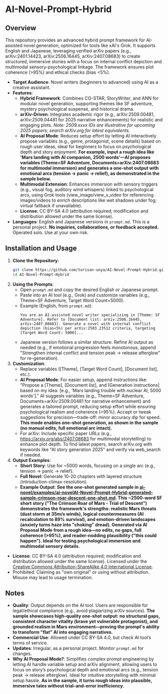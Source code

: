 # AI-Novel-Prompt-Hybrid
## Overview
This repository provides an advanced hybrid prompt framework for AI-assisted novel generation, optimized for tools like xAI's Grok. It supports English and Japanese, leveraging verified arXiv papers (e.g., arXiv:2401.14423, arXiv:2506.16445, arXiv:2407.08683) to create structured, immersive stories with a focus on internal conflict depiction and multimodal sensory-psychological linkage. The framework ensures plot coherence (>95%) and ethical checks (bias <5%).
- **Target Audience**: Novel writers (beginners to advanced) using AI as a creative assistant.
- **Features**:
  - **Hybrid Framework**: Combines CO-STAR, StoryWriter, and ANN for modular novel generation, supporting themes like SF adventure, mystery psychological suspense, and historical drama.
  - **arXiv-Driven**: Integrates academic rigor (e.g., arXiv:2509.00481, arXiv:2509.04481 for 2025 narrative enhancements) for realistic and engaging plots. *Note: 2509.xxxx IDs are illustrative for upcoming 2025 papers; search arXiv.org for latest equivalents.*
  - **AI Proposal Mode**: Reduces setup effort by letting AI interactively propose variables (e.g., genre, protagonist, scene details) based on rough user ideas, ideal for beginners to focus on psychological depth and story enjoyment. **For example, input a rough idea like 'Mars landing with AI companion, 2500 words'—AI proposes variables (Theme=SF Adventure, Documents=arXiv:2407.08683 for multimodal immersion) and generates a one-shot output with emotional arcs (tension → panic → relief), as demonstrated in the sample below.**
  - **Multimodal Extension**: Enhances immersion with sensory triggers (e.g., visual fog, auditory wind whispers) linked to psychological arcs, using Grok tools (view_image/view_x_video for referencing images/videos to enrich descriptions like wet shadows under fog; virtual fallback if unavailable).
  - **License**: CC BY-SA 4.0 (attribution required; modification and distribution allowed under the same license).
- **Languages**: English and Japanese versions in `prompt.md`.
This is a personal project. **No inquiries, collaborations, or feedback accepted.** Operated solo. Use at your own risk.

## Installation and Usage
1. **Clone the Repository**:
   ```bash
   git clone https://github.com/torisan-unya/AI-Novel-Prompt-Hybrid.git
   cd AI-Novel-Prompt-Hybrid
   ```
2. **Using the Prompts**:
   - Open `prompt.md` and copy the desired English or Japanese prompt.
   - Paste into an AI tool (e.g., Grok) and customize variables (e.g., Theme=SF Adventure, Target Word Count=5000).
   - Example (English, from `prompt.md`):
     ```
     You are an AI-assisted novel writer specializing in [Theme: SF Adventure]. Refer to [Document list: arXiv:2506.16445, arXiv:2407.08683]. Generate a novel with internal conflict depiction (bias<5%) per arXiv:2503.23512 criteria, targeting [Target Word Count: 5000]...
     ```
   - Japanese version follows a similar structure. Refine AI output as needed (e.g., if emotional progression feels monotonous, append "Strengthen internal conflict and tension peak → release afterglow" for re-generation).
3. **Customization**:
   - Replace variables ([Theme], [Target Word Count], [Document list], etc.).
   - **AI Proposal Mode**: For easier setup, append instructions like: "Propose a [Theme], [Document list], and [Generation instructions] based on my idea: [e.g., 'Mars landing trouble with nuclear AI, 5000 words']." AI suggests variables (e.g., Theme=SF Adventure, Documents=arXiv:2509.00481 for narrative enhancement) and generates a tailored prompt, reducing setup effort while ensuring psychological realism and coherence (>95%). Accept or tweak suggestions for precision—trade-off: minor accuracy dip for speed. **This mode enables one-shot generation, as shown in the sample (no manual edits, full emotional arc intact).**
   - For arXiv: Include specific paper URLs (e.g., https://arxiv.org/abs/2407.08683 for multimodal storytelling) to enhance plot depth. To find latest papers, search arXiv.org with keywords like "AI story generation 2025" and verify via web_search if needed.
4. **Output Examples**:
   - **Short Story**: Use for ~5000 words, focusing on a single arc (e.g., tension → panic → relief).
   - **Full Novel**: Generate 10-20 chapters with layered structure (introduction-climax-resolution).
   - **Example Output**: **See the one-shot generated sample in [ai-novel/examples/ai-novelAI-Novel-Prompt-Hybrid-generated-sample-crimson-roar-descent-one-shot.md](examples/ai-novelAI-Novel-Prompt-Hybrid-generated-sample-crimson-roar-descent-one-shot.md). This ~2500-word SF short story ("The Crimson Roar of Mars - Trial of Descent") demonstrates the framework's strengths: realistic Mars threats (dust storm at 35m/s winds), logical countermeasures (AI recalculation to 89% survival), and emotion-driven landscapes (anxiety turns haze into "choking" dread). Generated via AI Proposal Mode from a rough idea—no edits, no gaps, full coherence (>95%), and reader-nodding plausibility ("this could happen"). Ideal for testing psychological immersion and multimodal sensory details.**
- **License**: CC BY-SA 4.0 (attribution required; modification and distribution allowed under the same license). Licensed under the [Creative Commons Attribution-ShareAlike 4.0 International License](http://creativecommons.org/licenses/by-sa/4.0/).
- Prohibited: Claiming as "own original" or using without attribution. Misuse may lead to usage termination.

## Notes
- **Quality**: Output depends on the AI tool. Users are responsible for legal/ethical compliance (e.g., avoid plagiarizing arXiv sources). **The sample showcases high-quality one-shot output: no structural gaps, consistent character vitality (brave yet vulnerable protagonist), and grounded realism in Mars environment—proving the prompt's ability to transform "flat" AI into engaging narratives.**
- **Commercial Use**: Allowed under CC BY-SA 4.0, but check AI tool’s terms of service.
- **Updates**: Irregular, as a personal project. Monitor `prompt.md` for changes.
- **Why AI Proposal Mode?**: Simplifies complex prompt engineering by letting AI handle variable setup and arXiv alignment, allowing users to focus on story’s psychological depth and emotional arcs (e.g., tension peak → release afterglow). Ideal for intuitive storytelling with minimal setup hassle. **As in the sample, it turns rough ideas into plausible, immersive tales without trial-and-error inefficiency.**

